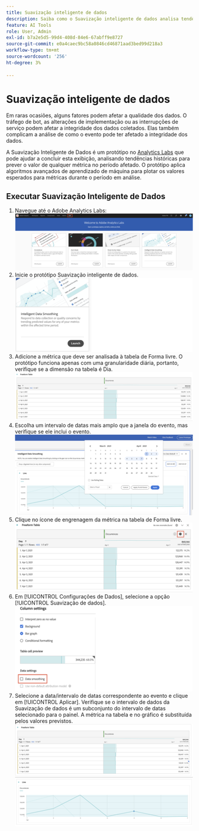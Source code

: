 ```yaml
---
title: Suavização inteligente de dados
description: Saiba como o Suavização inteligente de dados analisa tendências históricas para prever o valor de qualquer métrica em um período afetado.
feature: AI Tools
role: User, Admin
exl-id: b7a2e5d5-99d4-408d-84e6-67abff9e8727
source-git-commit: e0a4caec9bc58a0846cd46871aad3bed99d218a3
workflow-type: tm+mt
source-wordcount: '256'
ht-degree: 3%

---
```


# Suavização inteligente de dados

Em raras ocasiões, alguns fatores podem afetar a qualidade dos dados. O tráfego de bot, as alterações de implementação ou as interrupções de serviço podem afetar a integridade dos dados coletados. Elas também complicam a análise de como o evento pode ter afetado a integridade dos dados.

A Suavização Inteligente de Dados é um protótipo no [Analytics Labs](/help/analyze/labs.md) que pode ajudar a concluir esta exibição, analisando tendências históricas para prever o valor de qualquer métrica no período afetado. O protótipo aplica algoritmos avançados de aprendizado de máquina para plotar os valores esperados para métricas durante o período em análise.

## Executar Suavização Inteligente de Dados

1. Navegue até o Adobe Analytics Labs:
   ![Laboratórios](assets/labs.png)
1. Inicie o protótipo Suavização inteligente de dados.
   ![Iniciar protótipo](assets/intelligent-ds.png)
1. Adicione a métrica que deve ser analisada à tabela de Forma livre. O protótipo funciona apenas com uma granularidade diária, portanto, verifique se a dimensão na tabela é Dia.
   ![Adicionar métrica](assets/add-metric.png)
1. Escolha um intervalo de datas mais amplo que a janela do evento, mas verifique se ele inclui o evento.
   ![Intervalo de datas](assets/date-range.png)
1. Clique no ícone de engrenagem da métrica na tabela de Forma livre.
   ![Ícone de engrenagem](assets/gear-icon.png)
1. Em [!UICONTROL Configurações de Dados], selecione a opção [!UICONTROL Suavização de dados].
   ![Suavização de dados](assets/column-setting.png)
1. Selecione a data/intervalo de datas correspondente ao evento e clique em [!UICONTROL Aplicar].
Verifique se o intervalo de dados da Suavização de dados é um subconjunto do intervalo de datas selecionado para o painel. A métrica na tabela e no gráfico é substituída pelos valores previstos.
   ![Valores previstos](assets/predictive-values.png)
